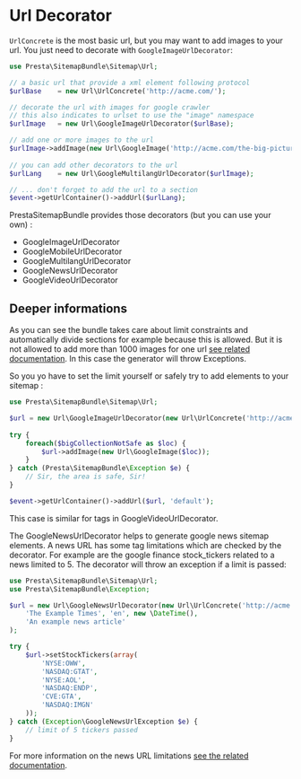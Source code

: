 # Url Decorator

`UrlConcrete` is the most basic url, but you may want to add images to your url. 
You just need to decorate with `GoogleImageUrlDecorator`:

```php
use Presta\SitemapBundle\Sitemap\Url;

// a basic url that provide a xml element following protocol
$urlBase    = new Url\UrlConcrete('http://acme.com/');

// decorate the url with images for google crawler
// this also indicates to urlset to use the "image" namespace
$urlImage   = new Url\GoogleImageUrlDecorator($urlBase);

// add one or more images to the url
$urlImage->addImage(new Url\GoogleImage('http://acme.com/the-big-picture.jpg'));
    
// you can add other decorators to the url
$urlLang    = new Url\GoogleMultilangUrlDecorator($urlImage);

// ... don't forget to add the url to a section
$event->getUrlContainer()->addUrl($urlLang);
```

PrestaSitemapBundle provides those decorators (but you can use your own) : 

 * GoogleImageUrlDecorator
 * GoogleMobileUrlDecorator
 * GoogleMultilangUrlDecorator
 * GoogleNewsUrlDecorator
 * GoogleVideoUrlDecorator

## Deeper informations

As you can see the bundle takes care about limit constraints and automatically 
divide sections for example because this is allowed.
But it is not allowed to add more than 1000 images for one url 
[see related documentation](http://support.google.com/webmasters/bin/answer.py?hl=en&answer=178636&topic=20986&ctx=topic). 
In this case the generator will throw Exceptions.

So you yo have to set the limit yourself or safely try to add elements to your 
sitemap :

```php
use Presta\SitemapBundle\Sitemap\Url;

$url = new Url\GoogleImageUrlDecorator(new Url\UrlConcrete('http://acme.com/'));
    
try {
    foreach($bigCollectionNotSafe as $loc) {
        $url->addImage(new Url\GoogleImage($loc));
    }
} catch (Presta\SitemapBundle\Exception $e) {
    // Sir, the area is safe, Sir!
}

$event->getUrlContainer()->addUrl($url, 'default');
```

This case is similar for tags in GoogleVideoUrlDecorator.

The GoogleNewsUrlDecorator helps to generate google news sitemap elements.
A news URL has some tag limitations which are checked by the decorator.
For example are the google finance stock_tickers related to a news limited to 5.
The decorator will throw an exception if a limit is passed:

```php
use Presta\SitemapBundle\Sitemap\Url;
use Presta\SitemapBundle\Exception;

$url = new Url\GoogleNewsUrlDecorator(new Url\UrlConcrete('http://acme.com/'),
    'The Example Times', 'en', new \DateTime(),
    'An example news article'
);

try {
    $url->setStockTickers(array(
        'NYSE:OWW',
        'NASDAQ:GTAT',
        'NYSE:AOL',
        'NASDAQ:ENDP',
        'CVE:GTA',
        'NASDAQ:IMGN'
    ));
} catch (Exception\GoogleNewsUrlException $e) {
    // limit of 5 tickers passed
}
```

For more information on the news URL limitations [see the related documentation](https://support.google.com/webmasters/answer/74288?hl=en).

